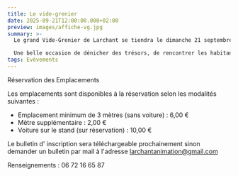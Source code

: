 ```yaml
---
title: Le vide-grenier
date: 2025-09-21T12:00:00.000+02:00
preview: images/affiche-vg.jpg
summary: >-
  Le grand Vide-Grenier de Larchant se tiendra le dimanche 21 septembre 2025

  Une belle occasion de dénicher des trésors, de rencontrer les habitants et de profiter de l’ambiance chaleureuse de notre charmant village.
tags: Evèvements
---
```

Réservation des Emplacements

Les emplacements sont disponibles à la réservation selon les modalités suivantes :

* Emplacement minimum de 3 mètres (sans voiture) : 6,00 €
* Mètre supplémentaire : 2,00 €
* Voiture sur le stand (sur réservation) : 10,00 €

Le bulletin d' inscription sera téléchargeable prochainement sinon demander un bulletin par mail à l'adresse [larchantanimation@gmail.com](larchantanimation@gmail.com)

Renseignements : 06 72 16 65 87
